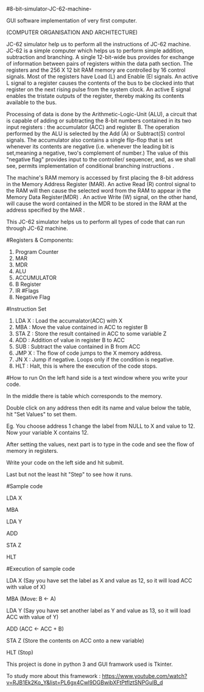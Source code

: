 
#8-bit-simulator-JC-62-machine-

GUI software implementation of very first computer. 

(COMPUTER ORGANISATION AND ARCHITECTURE)

JC-62 simulator help us to perform all the instructions of JC-62 machine. JC-62 is
a simple computer which helps us to perform simple addition, subtraction and
branching. A single 12-bit-wide bus provides for exchange of information between
pairs of registers within the data path section. The registers and the 256 X 12 bit
RAM memory are controlled by 16 control signals. Most of the registers have Load
(L) and Enable (El signals. An active L signal to a register causes the contents of
the bus to be clocked into that register on the next rising pulse from the system
clock. An active E signal enables the tristate outputs of the register, thereby
making its contents available to the bus.

Processing of data is done by the Arithmetic-Logic-Unit (ALU), a circuit that is
capable of adding or subtracting the 8-bit numbers contained in its two input
registers : the accumulator (ACC) and register B. The operation performed by the
ALU is selected by the Add (A) or Subtract(S) control signals. The accumulator also
contains a single flip-flop that is set whenever its contents are negative
(i.e. whenever the leading bit is set,meaning a negative, two's complement of
number.) The value of this "negative flag" provides input to the controller/
sequencer, and, as we shall see, permits implementation of conditional branching
instructions .

The machine's RAM memory is accessed by first placing the 8-bit address in the
Memory Address Register (MAR). An active Read (R) control signal to the RAM will
then cause the selected word from the RAM to appear in the Memory Data
Register(MDR) . An active Write (W) signal, on the other hand, will cause the word
contained in the MDR to be stored in the RAM at the address specified by the
MAR .

This JC-62 simulator helps us to perform all types of code that can run through
JC-62 machine.

#Registers & Components:
  1. Program Counter
  2. MAR
  3. MDR
  4. ALU
  5. ACCUMULATOR
  6. B Register
  7. IR
#Flags
  1. Negative Flag

#Instruction Set
  1. LDA X : Load the accumalator(ACC) with X
  2. MBA : Move the value contained in ACC to register B
  3. STA Z : Store the result contained in ACC to some variable Z
  4. ADD : Addition of value in register B to ACC
  5. SUB : Subtract the value contained in B from ACC
  6. JMP X : The flow of code jumps to the X memory address.
  7. JN X : Jump if negative. Loops only if the condition is negative.
  8. HLT : Halt, this is where the execution of the code stops.

#How to run
  On the left hand side is a text window where you write your code.
  
  In the middle there is table which corresponds to the memory. 
  
  Double click on any address then edit its name and value below the table, hit "Set Values" to set them.
  
  Eg. You choose address 1 change the label from NULL to X and value to 12. Now your variable X contains 12.
  
  After setting the values, next part is to type in the code and see the flow of memory in registers.
  
  Write your code on the left side and hit submit.
  
  Last but not the least hit "Step" to see how it runs.
 

#Sample code
  
  LDA X 
  
  MBA   
  
  LDA Y 
  
  ADD
  
  STA Z 
  
  HLT 

#Execution of sample code
  
  LDA X (Say you have set the label as X and value as 12, so it will load ACC with value of X)
  
  MBA   (Move: B <- A)
  
  LDA Y (Say you have set another label as Y and value as 13, so it will load ACC with value of Y)
  
  ADD (ACC <- ACC + B)
  
  STA Z (Store the contents on ACC onto a new variable)
  
  HLT (Stop)

This project is done in python 3 and GUI framwork used is Tkinter.

To study more about this framework : https://www.youtube.com/watch?v=RJB1Ek2Ko_Y&list=PL6gx4Cwl9DGBwibXFtPtflztSNPGuIB_d
